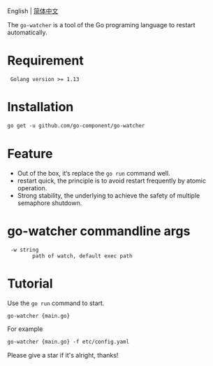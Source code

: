 English | [简体中文](README.md)

The `go-watcher` is a  tool of the Go programing language to restart automatically.
# Requirement
```shell
 Golang version >= 1.13
```

# Installation
```html
go get -u github.com/go-component/go-watcher
```

# Feature
*  Out of the box, it‘s replace the `go run` command well.
*  restart quick, the principle is to avoid restart frequently by atomic operation.
*  Strong stability, the underlying to achieve the safety of multiple semaphore shutdown.

# go-watcher commandline args

```shell
 -w string
        path of watch, default exec path
```


# Tutorial

Use the `go run` command to start.

```html
go-watcher {main.go}
```

For example

```html
go-watcher {main.go} -f etc/config.yaml
```

Please give a star if it's alright, thanks!
